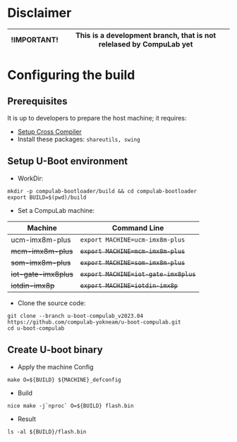 # Disclaimer

| !IMPORTANT! | This is a development branch, that is not relelased by CompuLab yet|
|---|---|

# Configuring the build

## Prerequisites
It is up to developers to prepare the host machine; it requires:

* [Setup Cross Compiler](https://github.com/compulab-yokneam/meta-bsp-imx8mp/blob/kirkstone/Documentation/toolchain.md#linaro-toolchain-how-to)
* Install these packages: ``shareutils, swing``


## Setup U-Boot environment

* WorkDir:
```
mkdir -p compulab-bootloader/build && cd compulab-bootloader
export BUILD=$(pwd)/build
```

* Set a CompuLab machine:

| Machine | Command Line |
|---|---|
|ucm-imx8m-plus|```export MACHINE=ucm-imx8m-plus```|
|~~mcm-imx8m-plus~~|~~```export MACHINE=mcm-imx8m-plus```~~|
|~~som-imx8m-plus~~|~~```export MACHINE=som-imx8m-plus```~~|
|~~iot-gate-imx8plus~~|~~```export MACHINE=iot-gate-imx8plus```~~|
|~~iotdin-imx8p~~|~~```export MACHINE=iotdin-imx8p```~~|

* Clone the source code:
```
git clone --branch u-boot-compulab_v2023.04 https://github.com/compulab-yokneam/u-boot-compulab.git
cd u-boot-compulab
```

## Create U-boot binary

* Apply the machine Config
```
make O=${BUILD} ${MACHINE}_defconfig
```

* Build
```
nice make -j`nproc` O=${BUILD} flash.bin
```

* Result
```
ls -al ${BUILD}/flash.bin
```
